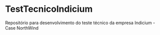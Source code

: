 # TestTecnicoIndicium
Repositório para desenvolvimento do teste técnico da empresa Indicium - Case NorthWind
